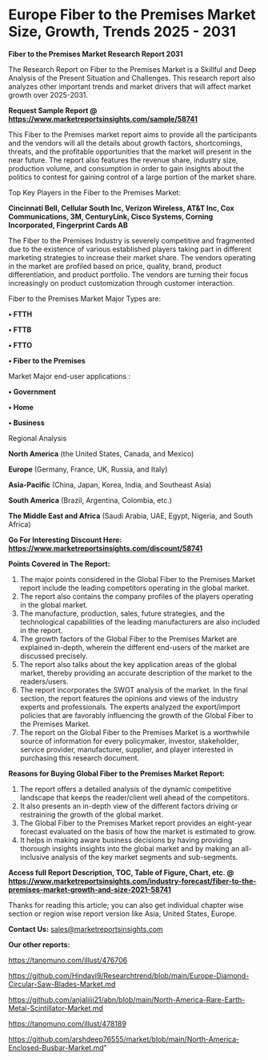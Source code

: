 # Europe Fiber to the Premises Market Size, Growth, Trends 2025 - 2031

<strong>Fiber to the Premises Market Research Report 2031</strong>

The Research Report on Fiber to the Premises Market is a Skillful and Deep Analysis of the Present Situation and Challenges. This research report also analyzes other important trends and market drivers that will affect market growth over 2025-2031.

<strong>Request Sample Report @ <a href=https://www.marketreportsinsights.com/sample/58741>https://www.marketreportsinsights.com/sample/58741</a></strong>

This Fiber to the Premises market report aims to provide all the participants and the vendors will all the details about growth factors, shortcomings, threats, and the profitable opportunities that the market will present in the near future. The report also features the revenue share, industry size, production volume, and consumption in order to gain insights about the politics to contest for gaining control of a large portion of the market share.

Top Key Players in the Fiber to the Premises Market:

<strong>Cincinnati Bell, Cellular South Inc, Verizon Wireless, AT&T Inc, Cox Communications, 3M, CenturyLink, Cisco Systems, Corning Incorporated, Fingerprint Cards AB</strong>

The Fiber to the Premises Industry is severely competitive and fragmented due to the existence of various established players taking part in different marketing strategies to increase their market share. The vendors operating in the market are profiled based on price, quality, brand, product differentiation, and product portfolio. The vendors are turning their focus increasingly on product customization through customer interaction.

Fiber to the Premises Market Major Types are:

<strong>• FTTH

• FTTB

• FTTO

• Fiber to the Premises</strong>

Market Major end-user applications :

<strong>• Government

• Home

• Business</strong>

Regional Analysis

</u><strong><b>North America</b></strong> (the United States, Canada, and Mexico)

<strong><b>Europe </b></strong>(Germany, France, UK, Russia, and Italy)

<strong><b>Asia-Pacific</b></strong> (China, Japan, Korea, India, and Southeast Asia)

<strong><b>South America</b></strong> (Brazil, Argentina, Colombia, etc.)

<strong><b>The Middle East and Africa</b></strong> (Saudi Arabia, UAE, Egypt, Nigeria, and South Africa)

<strong>Go For Interesting Discount Here: <a href=https://www.marketreportsinsights.com/discount/58741>https://www.marketreportsinsights.com/discount/58741</a></strong>

<strong>Points Covered in The Report:</strong>
<ol>
  <li>The major points considered in the Global Fiber to the Premises Market report include the leading competitors operating in the global market.</li>
  <li>The report also contains the company profiles of the players operating in the global market.</li>
  <li>The manufacture, production, sales, future strategies, and the technological capabilities of the leading manufacturers are also included in the report.</li>
  <li>The growth factors of the Global Fiber to the Premises Market are explained in-depth, wherein the different end-users of the market are discussed precisely.</li>
  <li>The report also talks about the key application areas of the global market, thereby providing an accurate description of the market to the readers/users.</li>
  <li>The report incorporates the SWOT analysis of the market. In the final section, the report features the opinions and views of the industry experts and professionals. The experts analyzed the export/import policies that are favorably influencing the growth of the Global Fiber to the Premises Market.</li>
  <li>The report on the Global Fiber to the Premises Market is a worthwhile source of information for every policymaker, investor, stakeholder, service provider, manufacturer, supplier, and player interested in purchasing this research document.</li>
</ol>
<strong>Reasons for Buying Global Fiber to the Premises Market Report:</strong>

<ol>
  <li>The report offers a detailed analysis of the dynamic competitive landscape that keeps the reader/client well ahead of the competitors.</li>
  <li>It also presents an in-depth view of the different factors driving or restraining the growth of the global market.</li>
  <li>The Global Fiber to the Premises Market report provides an eight-year forecast evaluated on the basis of how the market is estimated to grow.</li>
  <li>It helps in making aware business decisions by having providing thorough insights insights into the global market and by making an all-inclusive analysis of the key market segments and sub-segments.</li>
</ol>
<strong>Access full Report Description, TOC, Table of Figure, Chart, etc. @ <a href=https://www.marketreportsinsights.com/industry-forecast/fiber-to-the-premises-market-growth-and-size-2021-58741>https://www.marketreportsinsights.com/industry-forecast/fiber-to-the-premises-market-growth-and-size-2021-58741</a></strong>


Thanks for reading this article; you can also get individual chapter wise section or region wise report version like Asia, United States, Europe.

<strong>Contact Us:</strong>
sales@marketreportsinsights.com

<strong>Our other reports:</strong>

<a href=https://tanomuno.com/illust/476706>https://tanomuno.com/illust/476706</a>

<a href=https://github.com/Hindavi9/Researchtrend/blob/main/Europe-Diamond-Circular-Saw-Blades-Market.md>https://github.com/Hindavi9/Researchtrend/blob/main/Europe-Diamond-Circular-Saw-Blades-Market.md</a>

<a href=https://github.com/anjaliiii21/abn/blob/main/North-America-Rare-Earth-Metal-Scintillator-Market.md>https://github.com/anjaliiii21/abn/blob/main/North-America-Rare-Earth-Metal-Scintillator-Market.md</a>

<a href=https://tanomuno.com/illust/478189>https://tanomuno.com/illust/478189</a>

<a href=https://github.com/arshdeep76555/market/blob/main/North-America-Enclosed-Busbar-Market.md>https://github.com/arshdeep76555/market/blob/main/North-America-Enclosed-Busbar-Market.md</a>"
